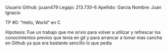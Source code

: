 Usuario Github: juuan479
Legajo: 213.730-6
Apellido: Garcia
Nombre: Juan Ignacio

TP #0: "Hello, World" en C

Hipotesis: Fue un trabajo que me sirvio para volver a utilizar y refrescar los conocimientos previos que tenia en git y para arrancar a tomar mas cancha en Github ya que era bastante sencillo lo que pedia
